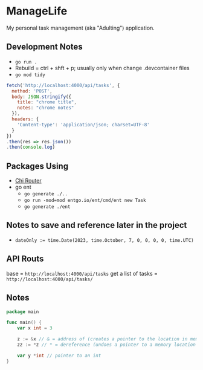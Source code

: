 # ManageLife

My personal task management (aka "Adulting") application.

## Development Notes

- `go run .`
- Rebuild = ctrl + shft + p; usually only when change .devcontainer files
- `go mod tidy`
```js
fetch('http://localhost:4000/api/tasks', {
  method: 'POST',
  body: JSON.stringify({
    title: "chrome title",
    notes: "chrome notes"
  }),
  headers: {
    'Content-type': 'application/json; charset=UTF-8'
  }
})
.then(res => res.json())
.then(console.log)
```

## Packages Using

- [Chi Router](https://github.com/go-chi/chi)
- go ent
  - `go generate ./..`
  - `go run -mod=mod entgo.io/ent/cmd/ent new Task`
  - `go generate ./ent`

## Notes to save and reference later in the project 

- `dateOnly := time.Date(2023, time.October, 7, 0, 0, 0, 0, time.UTC)`

## API Routs

base = `http://localhost:4000/api/tasks`
get a list of tasks = `http://localhost:4000/api/tasks/`

## Notes
```go
package main

func main() {
	var x int = 3

	z := &x // & = address of (creates a pointer to the location in memory where x is)
	zz := *z // * = dereference (undoes a pointer to a memory location returning the original memory at the location)

	var y *int // pointer to an int
}

```